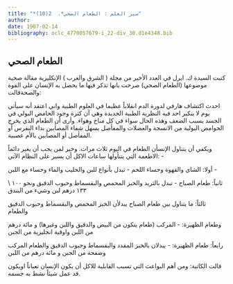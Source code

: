 ```yaml
---
title: "*سير العلم : الطعام الصحي*.  2(10)"
author: 
date: 1907-02-14
bibliography: oclc_4770057679-i_22-div_30.d1e4348.bib
---
```




##  الطعام الصحي 


 كتبت السيدة  ك. ايرل  في العدد الأخير من مجلة (  الشرق والغرب  ) الإنكليزية مقالة صحية موضوعها (الطعام الصحي) صرحت بانها تذكر فيها ما يحصل به الإنسان على القوة والصحةقالت: 

 احدث اكتشاف هارفي لدورة الدم انقلاباً عظيما في العلوم الطبية واني اعتقد أنه سيأتي يوم لا ينكير  احد  فيه النظرية الطبية الجديدة وهي أن كثرة وجود الحامض البولي في الجسد يسبب الضعف وهذه الحال سواء في كل مناخ وهواء. وأرى أن الطعام الذي يخرج الحوامض البولية من الانسجة والعضلات والمفأصل يسهل شفاء المصأبين بداء النقرس أو المفأصل أو المصأبين بالأم عصبية. 

 ويكفي أن يتناول الإنسأن الطعام في اليوم  ثلاث  مرات. وخير لمن يجب أن يغير دائماً الاطعمة التي يتنأولها ساعات الاكل أن يسير على النظام الآتي: - 

 أولا: الشاي والقهوة وحساء اللحم - تبدل بأنواع للبن والحليب والماء وحساء مع اللبن - 

 ثانياً: طعام الصباح - تبدل بالثريد والخبز المحمص والبقسماط وحبوب الدقيق ونحو  ١٠٠  \  ١٣٣  درهم لبن وشيء من البندق 

 ثالثاً: ما يتناول بين طعام الصباح يبدلأن الخبز المحمص والبقسماط وحبوب الدقيق والطعام 

 وطعام الظهيرة: - المركب (طعام يتكون من البيض والدقيق واللبن وغيرها) و  مائة  درهم من اللبن واوقية انجليزية من الجبن 

 رابعاً: طعام الظهيرة: - يبدلان بالخبز المقدد والبقسماط وحبوب الدقيق والطعام المركب وصفحة من الجبن و  مائة  درهم من اللبن 

 قالت الكاتبة: ومن أهم البواعث التي تسبب القابلية للاكل أن يكون الإنسان تعباناً اويكون   قد عمل شيئاً نشط به جسمه. 
